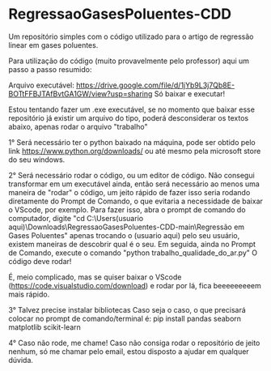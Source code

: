 # RegressaoGasesPoluentes-CDD
Um repositório simples com o código utilizado para o artigo de regressão linear em gases poluentes.

Para utilização do código (muito provavelmente pelo professor) aqui um passo a passo resumido:

Arquivo executável: https://drive.google.com/file/d/1jYb9L3j7Qb8E-BOTtFFBJTAfBvtGA1GW/view?usp=sharing
Só baixar e executar!

Estou tentando fazer um .exe executável, se no momento que baixar esse repositório já existir um arquivo do tipo, poderá desconsiderar os textos abaixo, apenas rodar o arquivo "trabalho"

1° Será necessário ter o python baixado na máquina, pode ser obtido pelo link https://www.python.org/downloads/ ou até mesmo pela microsoft store do seu windows.

2° Será necessário rodar o código, ou um editor de código.
Não consegui transformar em um executável ainda, então será necessário ao menos uma maneira de "rodar" o código, um jeito rápido de fazer isso seria rodando diretamente do Prompt de Comando, o que evitaria a necessidade de baixar o VScode, por exemplo.
Para fazer isso, abra o prompt de comando do computador, digite "cd C:\Users\(usuario aqui)\Downloads\RegressaoGasesPoluentes-CDD-main\Regressão em Gases Poluentes" apenas trocando o (usuario aqui) pelo seu usuário, existem maneiras de descobrir qual é o seu.
Em seguida, ainda no Prompt de Comando, execute o comando "python trabalho_qualidade_do_ar.py"
O código deve rodar!

É, meio complicado, mas se quiser baixar o VScode (https://code.visualstudio.com/download) e rodar por lá, fica beeeeeeeeem mais rápido.

3° Talvez precise instalar bibliotecas
Caso seja o caso, o que precisará colocar no prompt de comando/terminal é:
pip install pandas seaborn matplotlib scikit-learn

4° Caso não rode, me chame!
Caso não consiga rodar o repositório de jeito nenhum, só me chamar pelo email, estou disposto a ajudar em qualquer dúvida.
